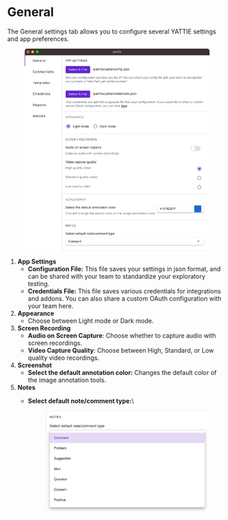 # General

The General settings tab allows you to configure several YATTIE settings and app preferences.

<figure><img src="../../.gitbook/assets/settings-general.png" alt=""><figcaption></figcaption></figure>

1. **App Settings**
   * **Configuration File:** This file saves your settings in json format, and can be shared with your team to standardize your exploratory testing.
   * **Credentials File:** This file saves various credentials for integrations and addons. You can also share a custom OAuth configuration with your team here.
2. **Appearance**
   * Choose between Light mode or Dark mode.
3. **Screen Recording**
   * **Audio on Screen Capture**: Choose whether to capture audio with screen recordings.
   * **Video Capture Quality**: Choose between High, Standard, or Low quality video recordings.
4. **Screenshot**
   * **Select the default annotation color:** Changes the default color of the image annotation tools.
5. **Notes**
   *   **Select default note/comment type:**\


       <div align="left" data-full-width="true">

       <figure><img src="../../.gitbook/assets/settings-general-notes.png" alt=""><figcaption></figcaption></figure>

       </div>

